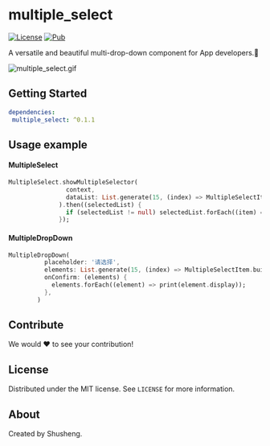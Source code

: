# multiple_select

[![License][license-image]][license-url] 
[![Pub](https://img.shields.io/pub/v/multiple_select.svg?style=flat-square)](https://pub.dartlang.org/packages/multiple_select)

A versatile and beautiful multi-drop-down component for App developers.🚀

![multiple_select.gif](https://upload-images.jianshu.io/upload_images/3646846-f8f6e3af37f70ac3.gif?imageMogr2/auto-orient/strip)

## Getting Started

```yaml
dependencies:
 multiple_select: ^0.1.1
```

## Usage example

#### MultipleSelect
```dart
MultipleSelect.showMultipleSelector(
                context,
                dataList: List.generate(15, (index) => MultipleSelectItem.build(value: index, display: '第$index项显示内容', content: '第$index项下拉内容')),
              ).then((selectedList) {
                if (selectedList != null) selectedList.forEach((item) => print(item.display));
              });
```

#### MultipleDropDown
```dart
MultipleDropDown(
          placeholder: '请选择',
          elements: List.generate(15, (index) => MultipleSelectItem.build(value: index, display: '第$index项显示内容', content: '第$index项下拉内容')),
          onConfirm: (elements) {
            elements.forEach((element) => print(element.display));
          },
        )
```

## Contribute

We would ❤️ to see your contribution!

## License

Distributed under the MIT license. See ``LICENSE`` for more information.

## About

Created by Shusheng.

[license-image]: https://img.shields.io/badge/License-MIT-blue.svg
[license-url]: LICENSE